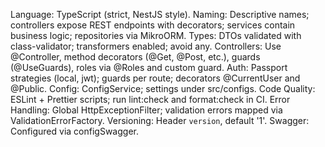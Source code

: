 Language: TypeScript (strict, NestJS style).
Naming: Descriptive names; controllers expose REST endpoints with decorators; services contain business logic; repositories via MikroORM.
Types: DTOs validated with class-validator; transformers enabled; avoid any.
Controllers: Use @Controller, method decorators (@Get, @Post, etc.), guards (@UseGuards), roles via @Roles and custom guard.
Auth: Passport strategies (local, jwt); guards per route; decorators @CurrentUser and @Public.
Config: ConfigService; settings under src/configs.
Code Quality: ESLint + Prettier scripts; run lint:check and format:check in CI.
Error Handling: Global HttpExceptionFilter; validation errors mapped via ValidationErrorFactory.
Versioning: Header `version`, default '1'.
Swagger: Configured via configSwagger.
